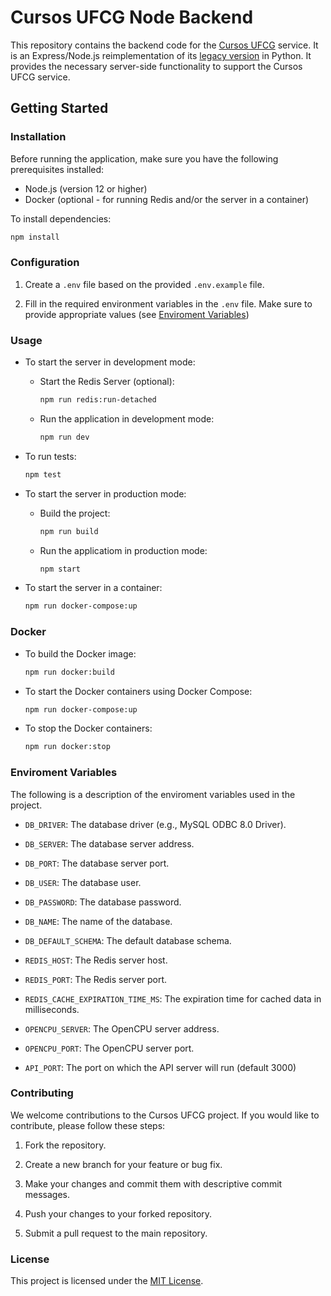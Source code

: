 # Cursos UFCG Node Backend

This repository contains the backend code for the [Cursos UFCG](http://analytics.ufcg.edu.br/cursosufcg/#/) service. It is an Express/Node.js reimplementation of its [legacy version](https://github.com/analytics-ufcg/cursos-ufcg-backend) in Python. It provides the necessary server-side functionality to support the Cursos UFCG service.

## Getting Started

### Installation

Before running the application, make sure you have the following prerequisites installed:

- Node.js (version 12 or higher)
- Docker (optional - for running Redis and/or the server in a container)

To install dependencies:

```bash
npm install
```

### Configuration

1. Create a `.env` file based on the provided `.env.example` file.

2. Fill in the required environment variables in the `.env` file. Make sure to provide appropriate values (see [Enviroment Variables](#enviroment-variables))

### Usage

- To start the server in development mode:

  - Start the Redis Server (optional):
    ```bash
    npm run redis:run-detached
    ```
  - Run the application in development mode:
    ```bash
    npm run dev
    ```

- To run tests:

  ```bash
  npm test
  ```

- To start the server in production mode:

  - Build the project:
    ```bash
    npm run build
    ```
  - Run the applicatiom in production mode:
    ```bash
    npm start
    ```

- To start the server in a container:
  ```bash
  npm run docker-compose:up
  ```

### Docker

- To build the Docker image:

  ```bash
  npm run docker:build
  ```

- To start the Docker containers using Docker Compose:

  ```bash
  npm run docker-compose:up
  ```

- To stop the Docker containers:

  ```bash
  npm run docker:stop
  ```

### Enviroment Variables

The following is a description of the enviroment variables used in the project.

- `DB_DRIVER`: The database driver (e.g., MySQL ODBC 8.0 Driver).
- `DB_SERVER`: The database server address.
- `DB_PORT`: The database server port.
- `DB_USER`: The database user.
- `DB_PASSWORD`: The database password.
- `DB_NAME`: The name of the database.
- `DB_DEFAULT_SCHEMA`: The default database schema.

- `REDIS_HOST`: The Redis server host.
- `REDIS_PORT`: The Redis server port.
- `REDIS_CACHE_EXPIRATION_TIME_MS`: The expiration time for cached data in milliseconds.

- `OPENCPU_SERVER`: The OpenCPU server address.
- `OPENCPU_PORT`: The OpenCPU server port.

- `API_PORT`: The port on which the API server will run (default 3000)

### Contributing

We welcome contributions to the Cursos UFCG project. If you would like to contribute, please follow these steps:

1. Fork the repository.

2. Create a new branch for your feature or bug fix.

3. Make your changes and commit them with descriptive commit messages.

4. Push your changes to your forked repository.

5. Submit a pull request to the main repository.

### License

This project is licensed under the [MIT License](LICENSE).
